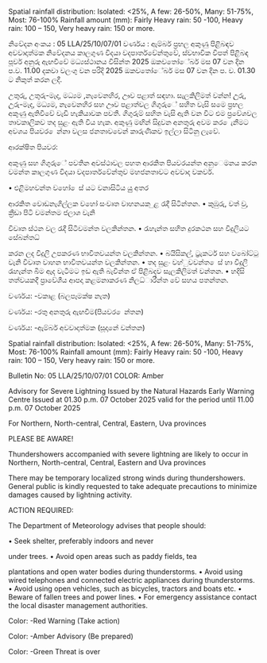 Spatial rainfall distribution: Isolated: <25%, A few: 26-50%, Many: 51-75%, Most: 76-100% Rainfall amount (mm): Fairly Heavy rain: 50 -100, Heavy rain: 100 – 150, Very heavy rain: 150 or more.

නිවේදන අංකය : 05 LLA/25/10/07/01 වර්ණය : ඇම්බර් ප්‍රභල අකුණු පිළිබඳව අවවාදාත්මක නිවේදනය කාලගුණ විදයා වදපාර්තවේන්තුවේ, ස්වභාවික විපත් පිළිබඳ පූර්ව අනුරු ඇඟවීවේ මධ්‍යස්ථානය විසින්ත 2025 ඔකවතෝේබර් මස 07 වන දින ප.ව. 11.00 දකවා වලංගු වන පරිදි 2025 ඔකවතෝේබර් මස 07 වන දින ප. ව. 01.30 ට නිකුත් කරන ලදී.

උතුරු, උතුරු-මැද, මධ්‍යම ,නැවෙනහිර, ඌව පළාත් සඳහා. සැලකිලිමත් වන්න! උුරු, උුරු-මැද, මධ්‍යම, නැවෙනහිර සහ ඌව පළාත්වල ගිගුරුේ සහිත වැසි සමෙ ප්‍රභල අකුණු ඇතිවීවේ වැඩි හැකියාවක පවතී. ගිගුරුම් සහිත වැසි ඇති වන විට එම ප්‍රවේශවල තාවකාලිකව තද සුළං ඇති විය හැක. අකුණු මඟින් සිදුවන අනතුරු අවම කර ෙැනීමට අවශය පියවර ෙන්නා වලස ජනතාවවෙන් කාරුණිකව ඉල්ලා සිටිනු ලැවේ.

ආරක්ෂිත පියවර:

අකුණු සහ ගිගුරුේ පවතින අවස්ථාවල පහත ආරකිත පියවරයන්ත අනුෙමනය කරන වමන්ත කාලගුණ විදයා වදපාර්තවේන්තුව මහජනතාවට අවවාද වකවර්.

• එළිමහවන්ත වහෝ ෙස් යට වනාසිටිය යුු අතර

ආරකිත වොඩනැගිල්ලක වහෝ සංවෘත වාහනයක ුළ රැදී සිටින්තන. • කුඹුරු, වත් වු, ක්‍රීඩා පිටි වමන්තම ජලාශ වැනි

විවෘත ස්ථන වල රැදී සිටීවමන්ත වලකින්තන. • රැහැන්ත සහිත දුරකථන සහ විදුලියට සේබන්තධ්‍

කරන ලද විදුලි උපකරණ භාවිතවයන්ත වලකින්තන. • බයිසිකල්, ට්‍රැකටර් සහ වබෝට්ටු වැනි විවෘත වාහන භාවිතවයන්ත වලකින්තන. • තද සුළං වහ්ුවවන්ත ෙස් හා විදුලි රැහැන්ත බිම ඇද වැටීමට ඉඩ ඇති බැවින්ත ඒ පිළිබදව සැලකිලිමත් වන්තන. • හදිසි තත්වයකදී ප්‍රාවේශීය ආපදා කළමනාකරණ නිලධ්‍ාරීන්ත වේ සහය පතන්තන.

වර්ණය: -වකාළ (බලපෑමක්ෂ නැත)

වර්ණය: -රතු අනතුරු ඇඟවීම(පියවර ෙන්තන)

වර්ණය: -ඇම්බර් අවවාදාත්මක (සූදානේ වන්තන)

Spatial rainfall distribution: Isolated: <25%, A few: 26-50%, Many: 51-75%, Most: 76-100% Rainfall amount (mm): Fairly Heavy rain: 50 -100, Heavy rain: 100 – 150, Very heavy rain: 150 or more.

Bulletin No: 05 LLA/25/10/07/01 COLOR: Amber

Advisory for Severe Lightning Issued by the Natural Hazards Early Warning Centre Issued at 01.30 p.m. 07 October 2025 valid for the period until 11.00 p.m. 07 October 2025

For Northern, North-central, Central, Eastern, Uva provinces

PLEASE BE AWARE!

Thundershowers accompanied with severe lightning are likely to occur in Northern, North-central, Central, Eastern and Uva provinces

There may be temporary localized strong winds during thundershowers. General public is kindly requested to take adequate precautions to minimize damages caused by lightning activity.

ACTION REQUIRED:

The Department of Meteorology advises that people should:

• Seek shelter, preferably indoors and never

under trees. • Avoid open areas such as paddy fields, tea

plantations and open water bodies during thunderstorms. • Avoid using wired telephones and connected electric appliances during thunderstorms. • Avoid using open vehicles, such as bicycles, tractors and boats etc. • Beware of fallen trees and power lines. • For emergency assistance contact the local disaster management authorities.

Color: -Red Warning (Take action)

Color: -Amber Advisory (Be prepared)

Color: -Green Threat is over